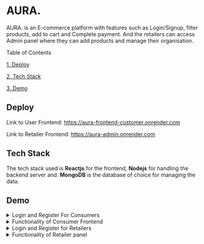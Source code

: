 
# AURA.

AURA. is an E-commerce platform with features such as Login/Signup, filter products, add to cart and Complete payment. And the retailers can access Admin panel where they can add products and manage their organisation.


Table of Contents

[1. Deploy](#Deploy)

[2. Tech Stack](#Tech-Stack)

[3. Demo](#Demo)

## Deploy

Link to User Frontend: https://aura-frontend-customer.onrender.com

Link to Retailer Frontend: https://aura-admin.onrender.com


## Tech Stack

The tech stack used is **Reactjs** for the frontend, **Nodejs** for handling the backend server and. **MongoDB** is the database of choice for managing the data.

## Demo

<details>
  <summary>Login and Register For Consumers</summary>
  
  Register Screen where User can enter their details to access the AURA. website
  
  <img width="1080" alt="Register-user" src="https://github.com/VinayakG311/AURA./assets/96966973/a4d6e98e-cb5b-44d8-9432-baa2d7db9966">
  
  Login Screen where User can enter their details to access the AURA. website
  
  <img width="1080" alt="login-user" src="https://github.com/VinayakG311/AURA./assets/96966973/dd4a8a44-aa9b-461d-866a-d4b134cca850">
</details>

<details>
  <summary>Functionality of Consumer Frontend</summary>
  
  Home Page where a buyer can scroll down to choose products or choose from a list of Categories
  
  <img width="1080" alt="Home-User" src="https://github.com/VinayakG311/AURA./assets/96966973/a47d3cff-d223-40da-a11b-7ddff7b6b474">
  
  Product Page where a buyer can customise the Order as per their needs and add the product to the Cart
  
  <img width="1080" alt="Product-User" src="https://github.com/VinayakG311/AURA./assets/96966973/34caa649-1cf8-43a0-8d10-27777438727b">
  
  Cart Page where all the products which have been added to the Cart are stored. The Total price and Order details are shown on the Right
  
  <img width="1080" alt="Cart-User" src="https://github.com/VinayakG311/AURA./assets/96966973/4a7c7b1f-db3d-45e8-9229-35be8f923ff8">
  
  Payment Gateway using Stripe.
  
  <img width="1080" alt="Payment-User" src="https://github.com/VinayakG311/AURA./assets/96966973/57f9b95b-3651-43c5-90c3-5e9c26bcb1b5">
</details>





<details>
  <summary>Login and Register for Retailers</summary>
  
  Register Screen where User can enter their details to access the AURA. website for Retailers and Organisations
  
  <img width="1080" alt="Register-Admin" src="https://github.com/VinayakG311/AURA./assets/96966973/99f9976c-221a-4086-a50f-1b284357cf9f">
  
  Login Screen where User can enter their details to access the AURA. website for Retailers and Organisations
  
  <img width="1080" alt="Login-Admin" src="https://github.com/VinayakG311/AURA./assets/96966973/9e2d21d4-b789-40ad-8eeb-8e898b9a521b">
</details>

<details>
  <summary>Functionality of Retailer panel</summary>

  Home Screen for Seller Panel where they can see stats regarding there business
  
  <img width="1080" alt="Home-Admin" src="https://github.com/VinayakG311/AURA./assets/96966973/682b72a5-dc10-422f-a1ca-eee624d1027a">

  List of products which have been added by the seller
  
  <img width="1080" alt="ProductList-Admin" src="https://github.com/VinayakG311/AURA./assets/96966973/559c785f-fecb-456d-b001-ec8cdf352268">

  Screen where the seller can add new product 
  
  <img width="1080" alt="NewProduct-Admin" src="https://github.com/VinayakG311/AURA./assets/96966973/12a9c7d4-1acc-4e07-97f5-8fd60144db45">
</details>





